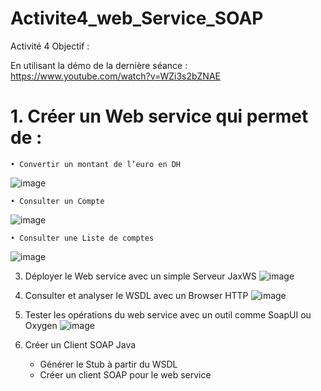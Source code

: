 # Activite4_web_Service_SOAP
Activité 4
Objectif :
 
En utilisant la démo de la dernière séance : https://www.youtube.com/watch?v=WZi3s2bZNAE

# 1. Créer un Web service qui permet de : 
    • Convertir un montant de l’euro en DH
  ![image](https://github.com/user-attachments/assets/028b56e7-c1fd-413b-a7aa-3831af13a468)

    • Consulter un Compte
   ![image](https://github.com/user-attachments/assets/53935108-79f6-41f5-b5e7-a2cf79647d58)

    • Consulter une Liste de comptes
   ![image](https://github.com/user-attachments/assets/952732b3-69e7-4a2b-9325-411f010ec348)

3. Déployer le Web service avec un simple Serveur JaxWS
   ![image](https://github.com/user-attachments/assets/f2470e1b-803f-4e3f-8706-3c04adfe60d1)

5. Consulter et analyser le WSDL avec un Browser HTTP
   ![image](https://github.com/user-attachments/assets/bb34505a-521b-4484-a2bd-d3c0ad96c023)

7. Tester les opérations du web service avec un outil comme SoapUI ou Oxygen
   ![image](https://github.com/user-attachments/assets/3f2e54bc-7751-4aa7-825b-6994ad4cdac2)

9. Créer un Client SOAP Java
      - Générer le Stub à partir du WSDL
      - Créer un client SOAP pour le web service
        
